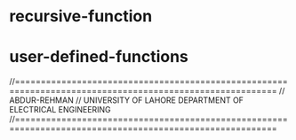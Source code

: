 # recursive-function
# user-defined-functions 
//=========================================================================================================
//                          ABDUR-REHMAN 
//                  UNIVERSITY OF LAHORE DEPARTMENT OF ELECTRICAL ENGINEERING
//=========================================================================================================
